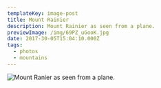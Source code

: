 ```yaml
---
templateKey: image-post
title: Mount Rainier
description: Mount Rainier as seen from a plane.
previewImage: /img/69PZ_uGooK.jpg
date: 2017-30-05T15:04:10.000Z
tags:
  - photos
  - mountains
---
```

![Mount Ranier as seen from a plane.](/img/69PZ_uGooK.jpg)
